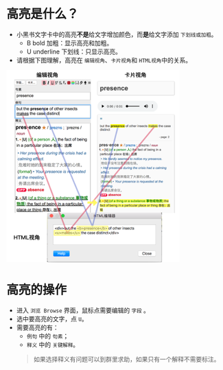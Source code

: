 # 高亮是什么？
* 小黑书文字卡中的高亮**不是**给文字增加颜色，而**是**给文字添加 `下划线或加粗`。
    * B bold 加粗：显示高亮和加粗。
    * U underline 下划线：只显示高亮。
* 请根据下图理解，高亮在 `编辑视角`、`卡片视角`和 `HTML视角`中的关系。
<img src="..\pictures\3-制卡规则\3.3-高亮.png" alt="高亮" width = "80%"/>

# 高亮的操作
* 进入 `浏览 Browse` 界面，鼠标点需要编辑的 `字段` 。
* 选中要高亮的文字，点 `U`。
* 需要高亮的有：
    - `例句` 中的 `句素`；
    - `释义` 中的 `关键解释`。
    > 如果选择释义有问题可以到群里求助，如果只有一个解释不需要标注。
